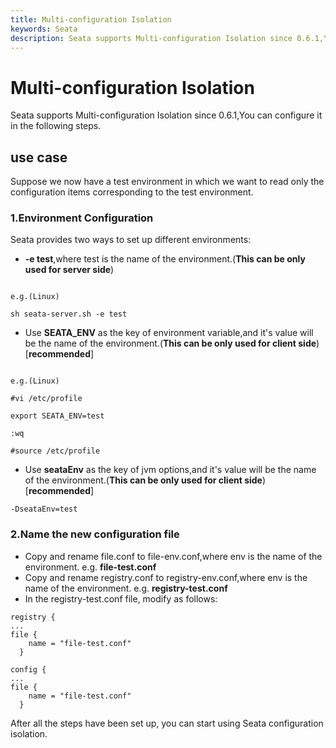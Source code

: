 ```yaml
---
title: Multi-configuration Isolation
keywords: Seata
description: Seata supports Multi-configuration Isolation since 0.6.1,You can configure it in the following steps.
---
```


# Multi-configuration Isolation

Seata supports Multi-configuration Isolation since 0.6.1,You can configure it in the following steps.

## use case 

Suppose we now have a test environment in which we want to read only the configuration items corresponding to the test environment.

### 1.Environment Configuration 

Seata provides two ways to set up different environments:

- **-e test**,where test is the name of the environment.(**This can be only used for server side**)
```shell

e.g.(Linux)

sh seata-server.sh -e test
```
- Use **SEATA_ENV** as the key of environment variable,and it's value will be the name of the environment.(**This can be only used for client side**)[**recommended**]
```shell

e.g.(Linux)

#vi /etc/profile 

export SEATA_ENV=test

:wq

#source /etc/profile
```
- Use **seataEnv** as the key of jvm options,and it's value will be the name of the environment.(**This can be only used for client side**)[**recommended**]
```
-DseataEnv=test
```
### 2.Name the new configuration file

- Copy and rename file.conf to file-env.conf,where env is the name of the environment. e.g. **file-test.conf**
- Copy and rename registry.conf to registry-env.conf,where env is the name of the environment. e.g. **registry-test.conf**
- In the registry-test.conf file, modify as follows:
```shell
registry {
...
file {
    name = "file-test.conf"
  }

config {
...
file {
    name = "file-test.conf"
  }

```


After all the steps have been set up, you can start using Seata configuration isolation.